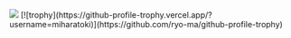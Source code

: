 <img src='https://github-readme-stats.vercel.app/api?username=miharatoki'>
[![trophy](https://github-profile-trophy.vercel.app/?username=miharatoki)](https://github.com/ryo-ma/github-profile-trophy)



<!--
**miharatoki/miharatoki** is a ✨ _special_ ✨ repository because its `README.md` (this file) appears on your GitHub profile.

Here are some ideas to get you started:

- 🔭 I’m currently working on ...
- 🌱 I’m currently learning ...
- 👯 I’m looking to collaborate on ...
- 🤔 I’m looking for help with ...
- 💬 Ask me about ...
- 📫 How to reach me: ...
- 😄 Pronouns: ...
- ⚡ Fun fact: ...
-->
